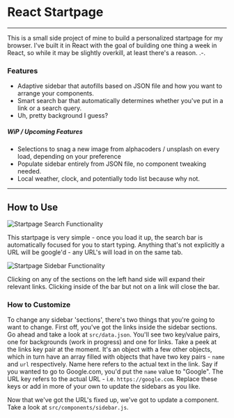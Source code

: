 # React Startpage

___

This is a small side project of mine to build a personalized startpage for my browser. I've built it in React with the goal of building one thing a week in React, so while it may be slightly overkill, at least there's a reason. .-.

### Features

  - Adaptive sidebar that autofills based on JSON file and how you want to arrange your components.
  - Smart search bar that automatically determines whether you've put in a link or a search query.
  - Uh, pretty background I guess?

##### WiP / Upcoming Features

  - Selections to snag a new image from alphacoders / unsplash on every load, depending on your preference
  - Populate sidebar entirely from JSON file, no component tweaking needed.
  - Local weather, clock, and potentially todo list because why not.

___
  
## How to Use

![Startpage Search Functionality](https://i.imgur.com/Ex6NGbr.gif)

This startpage is very simple - once you load it up, the search bar is automatically focused for you to start typing. Anything that's not explicitly a URL will be google'd - any URL's will load in on the same tab.

![Startpage Sidebar Functionality](https://i.imgur.com/Q7LlFyb.gif)

Clicking on any of the sections on the left hand side will expand their relevant links. Clicking inside of the bar but not on a link will close the bar.

### How to Customize

To change any sidebar 'sections', there's two things that you're going to want to change. First off, you've got the links inside the sidebar sections. Go ahead and take a look at `src/data.json`. You'll see two key/value pairs, one for backgrounds (work in progress) and one for links. Take a peek at the links key pair at the moment. It's an object with a few other objects, which in turn have an array filled with objects that have two key pairs - `name` and `url` respectively. Name here refers to the actual text in the link. Say if you wanted to go to Google.com, you'd put the `name` value to "Google". The URL key refers to the actual URL - i.e. `https://google.com`. Replace these keys or add in more of your own to update the sidebars as you like.

Now that we've got the URL's fixed up, we've got to update a component. Take a look at `src/components/sidebar.js`.